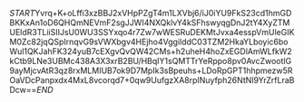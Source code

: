 $START$Yvrq+K+oLffi3xzBBJ2xVHpPZgT4m1LXVbj6/iJ0iYU9FkS23cd1hmGDBKKxAn1oD6QHQmNEVmF2sgJJWI4NXQklvY4kSFhswyqgDnJ2tY4XyZTMUEldR3TLiiSIIJsU0WU3SSYxqo4r7Zw7wWESRuDEKMtJvxa4esspVmUleGIKM0Zc82jqQSpIrnqvG9sVWXbgv4HEjho4VggilddC03TZM2HkaYLboyic6boWul1QKJahFK324yuB7cEXgvQvQW42CMs+h2uheH4hoZxEGDlAmWLfkW2kCtb9LNe3UBMc438A3X3xrB2BU/HBqIY1sQMTTrYeRppo8pv0AvcZwootlG9ayMjcvAtR3qz8rxMLMIUB7ok9D7MpIk3sBpeuhs+LDoRpGPT1hhpmezw5ROaVDcPanpxdx4MxL8vcorqd7+0qw9UufgzXA8rpINuyfph26NtNI9YrZrfLraBDcw==$END$